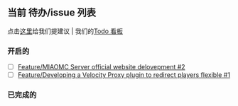 ## 当前 待办/issue 列表

点击[这里](https://github.com/MIAOMC-Server/.github/issues/new)给我们提建议 | 我们的[Todo 看板](https://github.com/orgs/MIAOMC-Server/projects/1)

### 开启的

<!-- issues-start -->

- [ ] [Feature/MIAOMC Server official website delovepment #2](https://github.com/MIAOMC-Server/.github/issues/2)
- [ ] [Feature/Developing a Velocity Proxy plugin to redirect players flexible #1](https://github.com/MIAOMC-Server/.github/issues/1)

<!-- issues-end -->


### 已完成的

<!-- issues-done-start -->



<!-- issues-done-end -->
